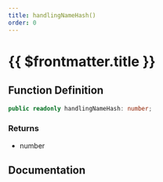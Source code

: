 ```yaml
---
title: handlingNameHash()
order: 0
---
```


# {{ $frontmatter.title }}

## Function Definition

```ts
public readonly handlingNameHash: number;
```

### Returns

* number

## Documentation

<!--@include: ./parts/handlingNameHash.md-->
